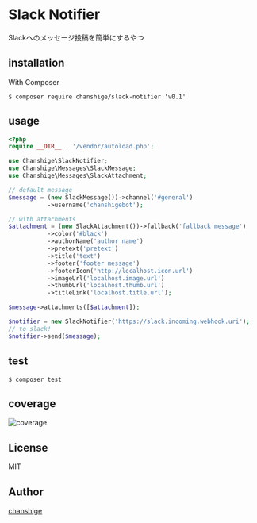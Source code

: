# Slack Notifier
Slackへのメッセージ投稿を簡単にするやつ

## installation
With Composer
```
$ composer require chanshige/slack-notifier 'v0.1'
```

## usage
 ```php
<?php
require __DIR__ . '/vendor/autoload.php';

use Chanshige\SlackNotifier;
use Chanshige\Messages\SlackMessage;
use Chanshige\Messages\SlackAttachment;

// default message
$message = (new SlackMessage())->channel('#general')
            ->username('chanshigebot');

// with attachments
$attachment = (new SlackAttachment())->fallback('fallback message')
            ->color('#black')
            ->authorName('author name')
            ->pretext('pretext')
            ->title('text')
            ->footer('footer message')
            ->footerIcon('http://localhost.icon.url')
            ->imageUrl('localhost.image.url')
            ->thumbUrl('localhost.thumb.url')
            ->titleLink('localhost.title.url');

$message->attachments([$attachment]);

$notifier = new SlackNotifier('https://slack.incoming.webhook.uri');
// to slack!
$notifier->send($message);
```

## test
`$ composer test`  


## coverage
![coverage](https://i.gyazo.com/3fe2c2ab8536e66b785d7fa093dbcd59.png)

## License
MIT

## Author
[chanshige](https://twitter.com/chanshige)